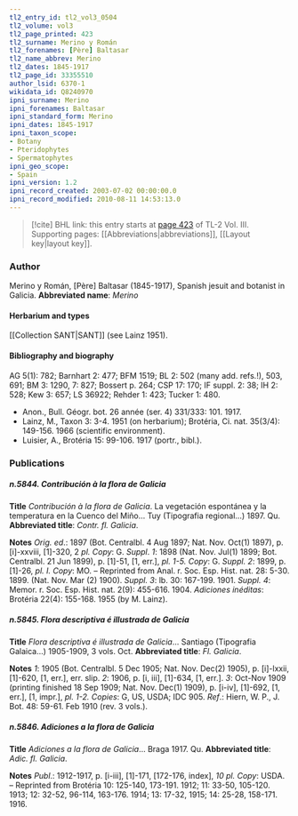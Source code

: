 ```yaml
---
tl2_entry_id: tl2_vol3_0504
tl2_volume: vol3
tl2_page_printed: 423
tl2_surname: Merino y Román
tl2_forenames: [Père] Baltasar
tl2_name_abbrev: Merino
tl2_dates: 1845-1917
tl2_page_id: 33355510
author_lsid: 6370-1
wikidata_id: Q8240970
ipni_surname: Merino
ipni_forenames: Baltasar
ipni_standard_form: Merino
ipni_dates: 1845-1917
ipni_taxon_scope: 
- Botany
- Pteridophytes
- Spermatophytes
ipni_geo_scope: 
- Spain
ipni_version: 1.2
ipni_record_created: 2003-07-02 00:00:00.0
ipni_record_modified: 2010-08-11 14:53:13.0
---
```



> [!cite] BHL link: this entry starts at [page 423](https://www.biodiversitylibrary.org/page/33355510) of TL-2 Vol. III.
> Supporting pages: [[Abbreviations|abbreviations]], [[Layout key|layout key]].

### Author

Merino y Román, \[Père\] Baltasar (1845-1917), Spanish jesuit and botanist in Galicia. 
**Abbreviated name**: *Merino*

#### Herbarium and types

[[Collection SANT|SANT]] (see Lainz 1951).

#### Bibliography and biography

AG 5(1): 782; Barnhart 2: 477; BFM 1519; BL 2: 502 (many add. refs.!), 503, 691; BM 3: 1290, 7: 827; Bossert p. 264; CSP 17: 170; IF suppl. 2: 38; IH 2: 528; Kew 3: 657; LS 36922; Rehder 1: 423; Tucker 1: 480.
- Anon., Bull. Géogr. bot. 26 année (ser. 4) 331/333: 101. 1917.
- Lainz, M., Taxon 3: 3-4. 1951 (on herbarium); Brotéria, Ci. nat. 35(3/4): 149-156. 1966 (scientific environment).
- Luisier, A., Brotéria 15: 99-106. 1917 (portr., bibl.).

### Publications

##### n.5844. Contribución à la flora de Galicia

**Title**
*Contribución à la flora de Galicia*. La vegetación espontánea y la temperatura en la Cuenco del Miño... Tuy (Tipografia regional...) 1897. Qu.
**Abbreviated title**: *Contr. fl. Galicia*.

**Notes**
*Orig. ed*.: 1897 (Bot. Centralbl. 4 Aug 1897; Nat. Nov. Oct(1) 1897), p. \[i\]-xxviii, \[1\]-320, 2 *pl. Copy*: G.
*Suppl*. *1*: 1898 (Nat. Nov. Jul(1) 1899; Bot. Centralbl. 21 Jun 1899), p. \[1\]-51, \[1, err.\], *pl. 1-5. Copy*: G.
*Suppl. 2*: 1899, p. \[1\]-26, *pl. I. Copy*: MO. – Reprinted from Anal. r. Soc. Esp. Hist. nat. 28: 5-30. 1899. (Nat. Nov. Mar (2) 1900).
*Suppl. 3*: lb. 30: 167-199. 1901.
*Suppl. 4*: Memor. r. Soc. Esp. Hist. nat. 2(9): 455-616. 1904.
*Adiciones inéditas*: Brotéria 22(4): 155-168. 1955 (by M. Lainz).

##### n.5845. Flora descriptiva é illustrada de Galicia

**Title**
*Flora descriptiva é illustrada de Galicia*... Santiago (Tipografia Galaica...) 1905-1909, 3 vols. Oct.
**Abbreviated title**: *Fl. Galicia*.

**Notes**
*1*: 1905 (Bot. Centralbl. 5 Dec 1905; Nat. Nov. Dec(2) 1905), p. \[i\]-lxxii, \[1\]-620, \[1, err.\], err. slip.
*2*: 1906, p. \[i, iii\], \[1\]-634, \[1, err.\].
*3*: Oct-Nov 1909 (printing finished 18 Sep 1909; Nat. Nov. Dec(1) 1909), p. \[i-iv\], \[1\]-692, \[1, err.\], \[1, impr.\], *pl. 1-2.*
*Copies*: G, US, USDA; IDC 905.
*Ref*.: Hiern, W. P., J. Bot. 48: 59-61. Feb 1910 (rev. 3 vols.).

##### n.5846. Adiciones a la flora de Galicia

**Title**
*Adiciones a la flora de Galicia*... Braga 1917. Qu.
**Abbreviated title**: *Adic. fl. Galicia*.

**Notes**
*Publ*.: 1912-1917, p. \[i-iii\], \[1\]-171, \[172-176, index\], *10 pl. Copy*: USDA. – Reprinted from Brotéria 10: 125-140, 173-191. 1912; 11: 33-50, 105-120. 1913; 12: 32-52, 96-114, 163-176. 1914; 13: 17-32, 1915; 14: 25-28, 158-171. 1916.

